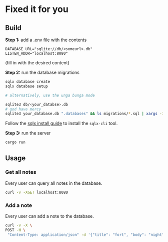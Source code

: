 # Fixed it for you

## Build

**Step 1:** add a .env file with the contents

```env
DATABASE_URL="sqlite://db/<someurl>.db"
LISTEN_ADDR="localhost:8080"
```

(fill in with the desired content)

**Step 2:** run the database migrations

```sh
sqlx database create
sqlx database setup

# alternatively, use the unga bunga mode

sqlite3 db/<your_databse>.db
# god have mercy
sqlite3 your_database.db ".databases" && ls migrations/*.sql | xargs -I {} sh -c 'echo "Running migration: {}"; sqlite3 your_database.db < "{}"'


```

Follow the [sqlx install guide](https://github.com/launchbadge/sqlx/blob/main/sqlx-cli/README.md) to install the `sqlx-cli` tool.

**Step 3:** run the server

```sh
cargo run
```

## Usage

### Get all notes

Every user can query all notes in the database.

```sh
curl -v -XGET localhost:8080
```

### Add a note

Every user can add a note to the database.

```sh
curl -v -X \
POST -H \
 "Content-Type: application/json" -d '{"title": "fort", "body": "night"}' localhost:8080
```
